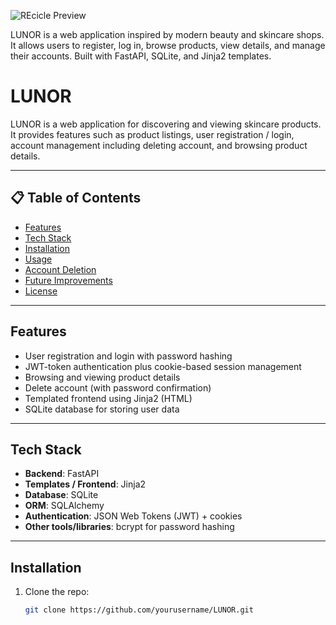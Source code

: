 ![REcicle Preview](https://i.postimg.cc/MKRqn6My/2025-09-12-200926.png)

LUNOR is a web application inspired by modern beauty and skincare shops.
It allows users to register, log in, browse products, view details, and manage their accounts.
Built with FastAPI, SQLite, and Jinja2 templates.
# LUNOR

LUNOR is a web application for discovering and viewing skincare products.  
It provides features such as product listings, user registration / login, account management including deleting account, and browsing product details.  

---

## 📋 Table of Contents

- [Features](#features)  
- [Tech Stack](#tech-stack)  
- [Installation](#installation)  
- [Usage](#usage)  
- [Account Deletion](#account-deletion)  
- [Future Improvements](#future-improvements)  
- [License](#license)  

---

## Features

- User registration and login with password hashing  
- JWT-token authentication plus cookie-based session management  
- Browsing and viewing product details  
- Delete account (with password confirmation)  
- Templated frontend using Jinja2 (HTML)  
- SQLite database for storing user data  

---

## Tech Stack

- **Backend**: FastAPI  
- **Templates / Frontend**: Jinja2  
- **Database**: SQLite  
- **ORM**: SQLAlchemy  
- **Authentication**: JSON Web Tokens (JWT) + cookies  
- **Other tools/libraries**: bcrypt for password hashing  

---

## Installation

1. Clone the repo:
   ```bash
   git clone https://github.com/yourusername/LUNOR.git
